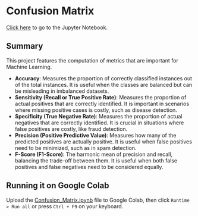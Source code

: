 # Confusion Matrix

[Click here][Notebook] to go to the Jupyter Notebook.

## Summary

This project features the computation of metrics that are important for Machine Learning.

- **Accuracy**: Measures the proportion of correctly classified instances out of the total instances. It is useful when the classes are balanced but can be misleading in imbalanced datasets.
- **Sensitivity (Recall or True Positive Rate)**: Measures the proportion of actual positives that are correctly identified. It is important in scenarios where missing positive cases is costly, such as disease detection.
- **Specificity (True Negative Rate)**: Measures the proportion of actual negatives that are correctly identified. It is crucial in situations where false positives are costly, like fraud detection.
- **Precision (Positive Predictive Value)**: Measures how many of the predicted positives are actually positive. It is useful when false positives need to be minimized, such as in spam detection.
- **F-Score (F1-Score)**: The harmonic mean of precision and recall, balancing the trade-off between them. It is useful when both false positives and false negatives need to be considered equally.



## Running it on Google Colab

Upload the [Confusion_Matrix.ipynb][Notebook] file to Google Colab, then click `Runtime > Run all` or press `Ctrl + F9` on your keyboard.


[Notebook]: ./Confusion_Matrix.ipynb
